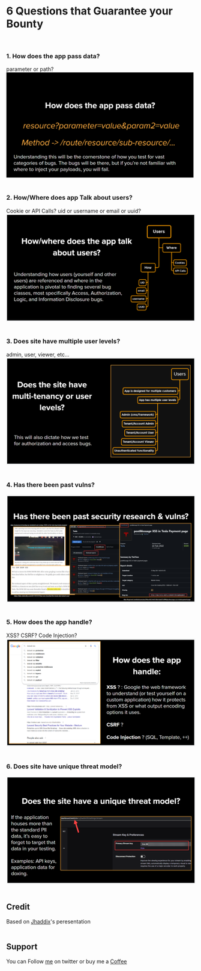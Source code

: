 # 6 Questions that Guarantee your Bounty
&nbsp;

### 1. How does the app pass data?
parameter or path?
![secret03-1.png](../images/secret03-1.png)
&nbsp;

### 2. How/Where does app Talk about users?
Cookie or API Calls?
uid or username or email or uuid?
![secret03-2.png](../images/secret03-2.png)
&nbsp;

### 3. Does site have multiple user levels?
admin, user, viewer, etc...
![secret03-3.png](../images/secret03-3.png)
&nbsp;

### 4. Has there been past vulns?
![secret03-4.png](../images/secret03-4.png)
&nbsp;

### 5. How does the app handle?
XSS? CSRF? Code Injection?
![secret03-5.png](../images/secret03-5.png)
&nbsp;

### 6. Does site have unique threat model?
![secret03-6.png](../images/secret03-6.png)
&nbsp;

## Credit
Based on [Jhaddix](https://docs.google.com/presentation/d/1cMSRVlJJ5de6Pyv-09YgzOGS0OYrP6p7ggGl0f42wmw/edit#slide=id.g89b65a088d_0_8)'s peresentation
</br>&nbsp;

## Support
You can Follow [me](https://twitter.com/MeAsHacker_HNA) on twitter or buy me a [Coffee](https://buymeacoffee.com/NafisiAslH)
